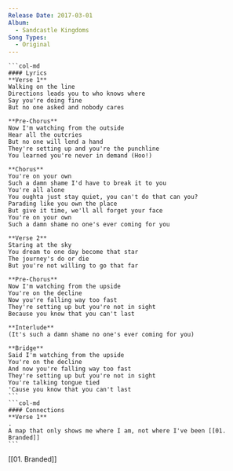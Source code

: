 ```yaml
---
Release Date: 2017-03-01
Album:
  - Sandcastle Kingdoms
Song Types:
  - Original
---
```


````col
```col-md
#### Lyrics
**Verse 1**
Walking on the line
Directions leads you to who knows where
Say you're doing fine
But no one asked and nobody cares

**Pre-Chorus**
Now I'm watching from the outside
Hear all the outcries
But no one will lend a hand
They're setting up and you're the punchline
You learned you're never in demand (Hoo!)

**Chorus**
You're on your own
Such a damn shame I'd have to break it to you
You're all alone
You oughta just stay quiet, you can't do that can you?
Parading like you own the place
But give it time, we'll all forget your face
You're on your own
Such a damn shame no one's ever coming for you

**Verse 2**
Staring at the sky
You dream to one day become that star
The journey's do or die
But you're not willing to go that far

**Pre-Chorus**
Now I'm watching from the upside
You're on the decline
Now you're falling way too fast
They're setting up but you're not in sight
Because you know that you can't last

**Interlude**
(It's such a damn shame no one's ever coming for you)

**Bridge**
Said I'm watching from the upside
You're on the decline
And now you're falling way too fast
They're setting up but you're not in sight
You're talking tongue tied
'Cause you know that you can't last
```
```col-md
#### Connections
**Verse 1**
.
A map that only shows me where I am, not where I've been [[01. Branded]]
```
````
[[01. Branded]]